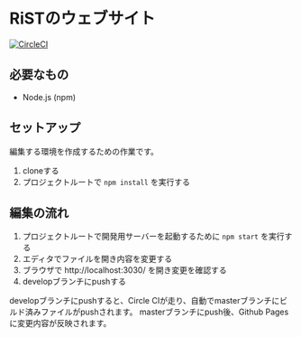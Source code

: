 # RiSTのウェブサイト

[![CircleCI](https://circleci.com/gh/RiSec/risec.github.io/tree/develop.svg?style=svg)](https://circleci.com/gh/RiSec/risec.github.io/tree/develop)

## 必要なもの
* Node.js (npm)

## セットアップ
編集する環境を作成するための作業です。

1. cloneする
2. プロジェクトルートで `npm install` を実行する

## 編集の流れ
1. プロジェクトルートで開発用サーバーを起動するために `npm start` を実行する
2. エディタでファイルを開き内容を変更する
3. ブラウザで http://localhost:3030/ を開き変更を確認する
4. developブランチにpushする

developブランチにpushすると、Circle CIが走り、自動でmasterブランチにビルド済みファイルがpushされます。
masterブランチにpush後、Github Pagesに変更内容が反映されます。
